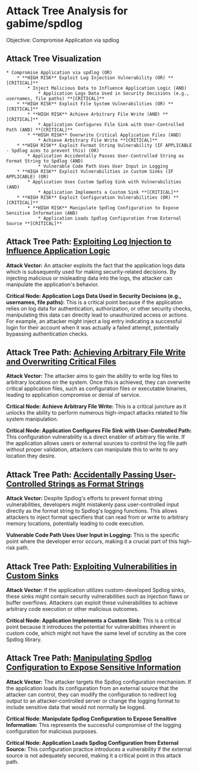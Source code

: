 # Attack Tree Analysis for gabime/spdlog

Objective: Compromise Application via spdlog

## Attack Tree Visualization

```
* Compromise Application via spdlog (OR)
    * **HIGH RISK** Exploit Log Injection Vulnerability (OR) **[CRITICAL]**
        * Inject Malicious Data to Influence Application Logic (AND)
            * Application Logs Data Used in Security Decisions (e.g., usernames, file paths) **[CRITICAL]**
    * **HIGH RISK** Exploit File System Vulnerabilities (OR) **[CRITICAL]**
        * **HIGH RISK** Achieve Arbitrary File Write (AND) **[CRITICAL]**
            * Application Configures File Sink with User-Controlled Path (AND) **[CRITICAL]**
        * **HIGH RISK** Overwrite Critical Application Files (AND)
            * Achieve Arbitrary File Write **[CRITICAL]**
    * **HIGH RISK** Exploit Format String Vulnerability (IF APPLICABLE - Spdlog aims to prevent this) (OR)
        * Application Accidentally Passes User-Controlled String as Format String to Spdlog (AND)
            * Vulnerable Code Path Uses User Input in Logging
    * **HIGH RISK** Exploit Vulnerabilities in Custom Sinks (IF APPLICABLE) (OR)
        * Application Uses Custom Spdlog Sink with Vulnerabilities (AND)
            * Application Implements a Custom Sink **[CRITICAL]**
    * **HIGH RISK** Exploit Configuration Vulnerabilities (OR) **[CRITICAL]**
        * **HIGH RISK** Manipulate Spdlog Configuration to Expose Sensitive Information (AND)
            * Application Loads Spdlog Configuration from External Source **[CRITICAL]**
```


## Attack Tree Path: [Exploiting Log Injection to Influence Application Logic](./attack_tree_paths/exploiting_log_injection_to_influence_application_logic.md)

**Attack Vector:** An attacker exploits the fact that the application logs data which is subsequently used for making security-related decisions. By injecting malicious or misleading data into the logs, the attacker can manipulate the application's behavior.

**Critical Node: Application Logs Data Used in Security Decisions (e.g., usernames, file paths):** This is a critical point because if the application relies on log data for authentication, authorization, or other security checks, manipulating this data can directly lead to unauthorized access or actions. For example, an attacker might inject a log entry indicating a successful login for their account when it was actually a failed attempt, potentially bypassing authentication checks.

## Attack Tree Path: [Achieving Arbitrary File Write and Overwriting Critical Files](./attack_tree_paths/achieving_arbitrary_file_write_and_overwriting_critical_files.md)

**Attack Vector:** The attacker aims to gain the ability to write log files to arbitrary locations on the system. Once this is achieved, they can overwrite critical application files, such as configuration files or executable binaries, leading to application compromise or denial of service.

**Critical Node: Achieve Arbitrary File Write:** This is a critical juncture as it unlocks the ability to perform numerous high-impact attacks related to file system manipulation.

**Critical Node: Application Configures File Sink with User-Controlled Path:** This configuration vulnerability is a direct enabler of arbitrary file write. If the application allows users or external sources to control the log file path without proper validation, attackers can manipulate this to write to any location they desire.

## Attack Tree Path: [Accidentally Passing User-Controlled Strings as Format Strings](./attack_tree_paths/accidentally_passing_user-controlled_strings_as_format_strings.md)

**Attack Vector:** Despite Spdlog's efforts to prevent format string vulnerabilities, developers might mistakenly pass user-controlled input directly as the format string to Spdlog's logging functions. This allows attackers to inject format specifiers that can read from or write to arbitrary memory locations, potentially leading to code execution.

**Vulnerable Code Path Uses User Input in Logging:** This is the specific point where the developer error occurs, making it a crucial part of this high-risk path.

## Attack Tree Path: [Exploiting Vulnerabilities in Custom Sinks](./attack_tree_paths/exploiting_vulnerabilities_in_custom_sinks.md)

**Attack Vector:** If the application utilizes custom-developed Spdlog sinks, these sinks might contain security vulnerabilities such as injection flaws or buffer overflows. Attackers can exploit these vulnerabilities to achieve arbitrary code execution or other malicious outcomes.

**Critical Node: Application Implements a Custom Sink:** This is a critical point because it introduces the potential for vulnerabilities inherent in custom code, which might not have the same level of scrutiny as the core Spdlog library.

## Attack Tree Path: [Manipulating Spdlog Configuration to Expose Sensitive Information](./attack_tree_paths/manipulating_spdlog_configuration_to_expose_sensitive_information.md)

**Attack Vector:** The attacker targets the Spdlog configuration mechanism. If the application loads its configuration from an external source that the attacker can control, they can modify the configuration to redirect log output to an attacker-controlled server or change the logging format to include sensitive data that would not normally be logged.

**Critical Node: Manipulate Spdlog Configuration to Expose Sensitive Information:** This represents the successful compromise of the logging configuration for malicious purposes.

**Critical Node: Application Loads Spdlog Configuration from External Source:** This configuration practice introduces a vulnerability if the external source is not adequately secured, making it a critical point in this attack path.

